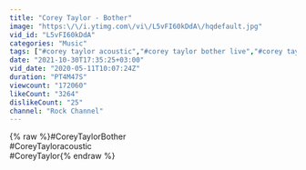 ```yaml
---
title: "Corey Taylor - Bother"
image: "https:\/\/i.ytimg.com\/vi\/L5vFI60kDdA\/hqdefault.jpg"
vid_id: "L5vFI60kDdA"
categories: "Music"
tags: ["#corey taylor acoustic","#corey taylor bother live","#corey taylor"]
date: "2021-10-30T17:35:25+03:00"
vid_date: "2020-05-11T10:07:24Z"
duration: "PT4M47S"
viewcount: "172060"
likeCount: "3264"
dislikeCount: "25"
channel: "Rock Channel"
---
```

{% raw %}#CoreyTaylorBother<br />#CoreyTayloracoustic<br />#CoreyTaylor{% endraw %}
